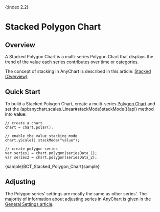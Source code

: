 {:index 2.2}
# Stacked Polygon Chart

## Overview

A Stacked Polygon Chart is a multi-series Polygon Chart that displays the trend of the value each series contributes over time or categories.

The concept of stacking in AnyChart is described in this article: [Stacked (Overview)](../Overview).

## Quick Start

To build a Stacked Polygon Chart, create a multi-series [Polygon Chart](../../Polygon_Chart) and set the {api:anychart.scales.Linear#stackMode}stackMode(){api} method into **value**:

```
// create a chart
chart = chart.polar();

// enable the value stacking mode
chart.yScale().stackMode("value");

// create polygon series
var series1 = chart.polygon(seriesData_1);
var series2 = chart.polygon(seriesData_2);
```

{sample}BCT\_Stacked\_Polygon\_Chart{sample}

## Adjusting

The Polygon series' settings are mostly the same as other series'. The majority of information about adjusting series in AnyChart is given in the [General Settings article](../../General_Settings).